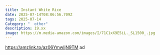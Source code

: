 ```yaml
---
title: Instant White Rice
date: 2025-07-14T08:06:56.709Z
tags: 2025-07-14
Category: "  other"
description: 19.xx
image: https://m.media-amazon.com/images/I/71C1xX9E5iL._SL1500_.jpg
---
```

https://amzlink.to/az06YmwIjN9TM ad